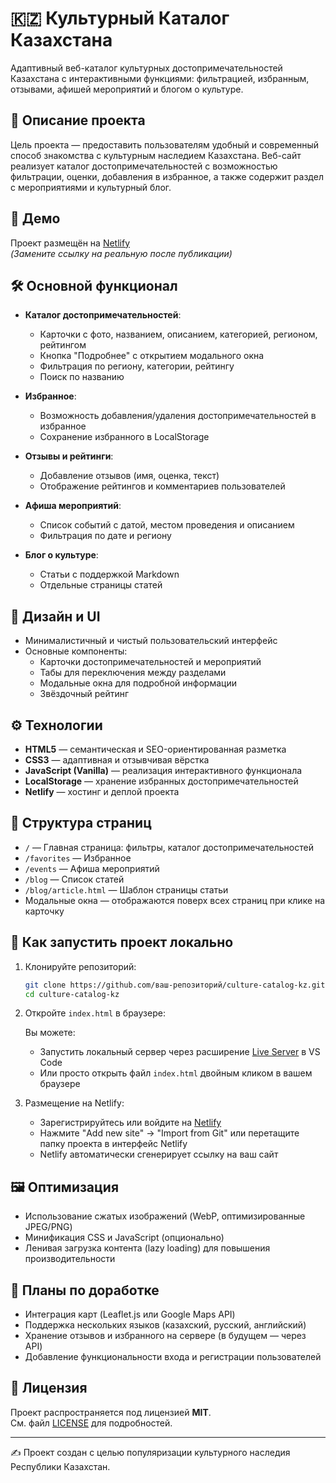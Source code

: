 # 🇰🇿 Культурный Каталог Казахстана

Адаптивный веб-каталог культурных достопримечательностей Казахстана с интерактивными функциями: фильтрацией, избранным, отзывами, афишей мероприятий и блогом о культуре.

## 📌 Описание проекта

Цель проекта — предоставить пользователям удобный и современный способ знакомства с культурным наследием Казахстана. Веб-сайт реализует каталог достопримечательностей с возможностью фильтрации, оценки, добавления в избранное, а также содержит раздел с мероприятиями и культурный блог.

## 🚀 Демо

Проект размещён на [Netlify](https://your-netlify-url.netlify.app/)  
*(Замените ссылку на реальную после публикации)*

## 🛠 Основной функционал

- **Каталог достопримечательностей**:
  - Карточки с фото, названием, описанием, категорией, регионом, рейтингом
  - Кнопка "Подробнее" с открытием модального окна
  - Фильтрация по региону, категории, рейтингу
  - Поиск по названию

- **Избранное**:
  - Возможность добавления/удаления достопримечательностей в избранное
  - Сохранение избранного в LocalStorage

- **Отзывы и рейтинги**:
  - Добавление отзывов (имя, оценка, текст)
  - Отображение рейтингов и комментариев пользователей

- **Афиша мероприятий**:
  - Список событий с датой, местом проведения и описанием
  - Фильтрация по дате и региону

- **Блог о культуре**:
  - Статьи с поддержкой Markdown
  - Отдельные страницы статей

## 🎨 Дизайн и UI

- Минималистичный и чистый пользовательский интерфейс
- Основные компоненты:
  - Карточки достопримечательностей и мероприятий
  - Табы для переключения между разделами
  - Модальные окна для подробной информации
  - Звёздочный рейтинг

## ⚙️ Технологии

- **HTML5** — семантическая и SEO-ориентированная разметка
- **CSS3** — адаптивная и отзывчивая вёрстка
- **JavaScript (Vanilla)** — реализация интерактивного функционала
- **LocalStorage** — хранение избранных достопримечательностей
- **Netlify** — хостинг и деплой проекта

## 📁 Структура страниц

- `/` — Главная страница: фильтры, каталог достопримечательностей  
- `/favorites` — Избранное  
- `/events` — Афиша мероприятий  
- `/blog` — Список статей  
- `/blog/article.html` — Шаблон страницы статьи  
- Модальные окна — отображаются поверх всех страниц при клике на карточку

## 🚀 Как запустить проект локально

1. Клонируйте репозиторий:

   ```bash
   git clone https://github.com/ваш-репозиторий/culture-catalog-kz.git
   cd culture-catalog-kz
   ```

2. Откройте `index.html` в браузере:

   Вы можете:
   - Запустить локальный сервер через расширение [Live Server](https://marketplace.visualstudio.com/items?itemName=ritwickdey.LiveServer) в VS Code
   - Или просто открыть файл `index.html` двойным кликом в вашем браузере

3. Размещение на Netlify:

   - Зарегистрируйтесь или войдите на [Netlify](https://www.netlify.com/)
   - Нажмите "Add new site" → "Import from Git" или перетащите папку проекта в интерфейс Netlify
   - Netlify автоматически сгенерирует ссылку на ваш сайт

## 🖼️ Оптимизация

- Использование сжатых изображений (WebP, оптимизированные JPEG/PNG)
- Минификация CSS и JavaScript (опционально)
- Ленивая загрузка контента (lazy loading) для повышения производительности

## 📌 Планы по доработке

- Интеграция карт (Leaflet.js или Google Maps API)
- Поддержка нескольких языков (казахский, русский, английский)
- Хранение отзывов и избранного на сервере (в будущем — через API)
- Добавление функциональности входа и регистрации пользователей

## 📄 Лицензия

Проект распространяется под лицензией **MIT**.  
См. файл [LICENSE](./LICENSE) для подробностей.

---

✍️ Проект создан с целью популяризации культурного наследия Республики Казахстан.
